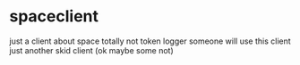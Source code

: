 # spaceclient
just a client about space
totally not token logger
someone will use this client
just another skid client (ok maybe some not)
